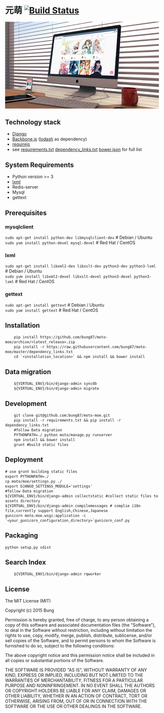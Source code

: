 # 元萌 [![Build Status](https://travis-ci.org/bung87/moto-moe.svg?branch=master)](https://travis-ci.org/bung87/moto-moe)
![brower preview](artwork.png)  

## Technology stack
* [Django](https://www.djangoproject.com/)
* [Backbone.js](http://backbonejs.org/) ([lodash](https://lodash.com/) as dependency)
* [requirejs](http://requirejs.org/)
* see [requirements.txt](./requirements.txt) [dependency_links.txt](./dependency_links.txt) [bower.json](./bower.json) for full list  

## System Requirements
* Python version >= 3
* [lxml](http://lxml.de/installation.html)
* Redis-server
* Mysql  
* gettext

## Prerequisites  
### mysqlclient  
`sudo apt-get install python-dev libmysqlclient-dev` # Debian / Ubuntu  
`sudo yum install python-devel mysql-devel` # Red Hat / CentOS  
### lxml  
`sudo apt-get install libxml2-dev libxslt-dev python3-dev python3-lxml` # Debian / Ubuntu  
`sudo yum install libxml2-devel libxslt-devel python3-devel python3-lxml` # Red Hat / CentOS  
### gettext
`sudo apt-get install gettext` # Debian / Ubuntu  
`sudo yum install gettext` # Red Hat / CentOS  

## Installation
```
    pip install https://github.com/bung87/moto-moe/archive/<latest_release>.zip
    pip install -r https://raw.githubusercontent.com/bung87/moto-moe/master/dependency_links.txt
    cd `<installation_location>` && npm install && bower install

```
## Data migration 
```
    ${VIRTUAL_ENV}/bin/django-admin syncdb
    ${VIRTUAL_ENV}/bin/django-admin migrate
```
## Development
```
    git clone git@github.com:bung87/moto-moe.git
    pip install -r requirements.txt && pip install -r dependency_links.txt
    #follow Data migration 
    PYTHONPATH=./ python moto/manage.py runserver
    npm install && bower install
    grunt #build static files

```
## Deployment
    # use grunt building static files
    export PYTHONPATH=./
    cp moto/moe/settings.py ./
    export DJANGO_SETTINGS_MODULE='settings'
    #follow Data migration 
    ${VIRTUAL_ENV}/bin/django-admin collectstatic #collect static files to assets directory  
    ${VIRTUAL_ENV}/bin/django-admin compilemessages # complie i18n file,currently support English,Chinese,Japanese  
    gunicorn moto.moe.wsgi:application -c `<your_gunicorn_configuration_directory>`gunicorn_conf.py

## Packaging
    python setup.py sdist

## Search Index

```
    ${VIRTUAL_ENV}/bin/django-admin rqworker
```

## License
The MIT License (MIT)

Copyright (c) 2015 Bung

Permission is hereby granted, free of charge, to any person obtaining a copy
of this software and associated documentation files (the "Software"), to deal
in the Software without restriction, including without limitation the rights
to use, copy, modify, merge, publish, distribute, sublicense, and/or sell
copies of the Software, and to permit persons to whom the Software is
furnished to do so, subject to the following conditions:

The above copyright notice and this permission notice shall be included in all
copies or substantial portions of the Software.

THE SOFTWARE IS PROVIDED "AS IS", WITHOUT WARRANTY OF ANY KIND, EXPRESS OR
IMPLIED, INCLUDING BUT NOT LIMITED TO THE WARRANTIES OF MERCHANTABILITY,
FITNESS FOR A PARTICULAR PURPOSE AND NONINFRINGEMENT. IN NO EVENT SHALL THE
AUTHORS OR COPYRIGHT HOLDERS BE LIABLE FOR ANY CLAIM, DAMAGES OR OTHER
LIABILITY, WHETHER IN AN ACTION OF CONTRACT, TORT OR OTHERWISE, ARISING FROM,
OUT OF OR IN CONNECTION WITH THE SOFTWARE OR THE USE OR OTHER DEALINGS IN THE
SOFTWARE.